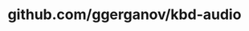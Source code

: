 ---
layout: post
title: github.com/ggerganov/kbd-audio
categories: link
tags: [انگلیسی, گیت‌هاب, برنامه‌نویسی]
---